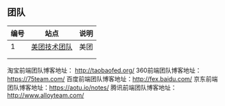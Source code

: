 ## 团队





| 编号 | 站点                                      | 说明 |
| ---- | ----------------------------------------- | ---- |
| 1    | [美团技术团队](https://tech.meituan.com/) | 美团 |
|      |                                           |      |
|      |                                           |      |



淘宝前端团队博客地址： http://taobaofed.org/
360前端团队博客地址：https://75team.com/
百度前端团队博客地址：http://fex.baidu.com/
京东前端团队博客地址：https://aotu.io/notes/
腾讯前端团队博客地址：http://www.alloyteam.com/







